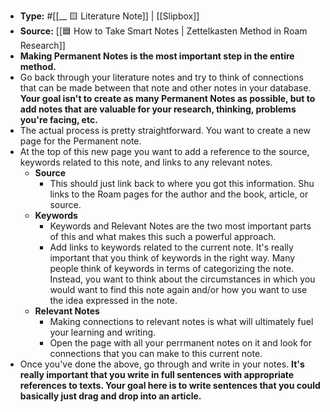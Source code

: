 - **Type:** #[[__ 🟨 Literature Note]] |  [[Slipbox]]
- **Source:** [[🟦 How to Take Smart Notes | Zettelkasten Method in Roam Research]]
- **Making Permanent Notes is the most important step in the entire method.**
- Go back through your literature notes and try to think of connections that can be made between that note and other notes in your database. **Your goal isn't to create as many Permanent Notes as possible, but to add notes that are valuable for your research, thinking, problems you're facing, etc.**
- The actual process is pretty straightforward. You want to create a new page for the Permanent note.
- At the top of this new page you want to add a reference to the source, keywords related to this note, and links to any relevant notes.
    - **Source**
        - This should just link back to where you got this information. Shu links to the Roam pages for the author and the book, article, or source.
    - **Keywords**
        - Keywords and Relevant Notes are the two most important parts of this and what makes this such a powerful approach.
        - Add links to keywords related to the current note. It's really important that you think of keywords in the right way. Many people think of keywords in terms of categorizing the note. Instead, you want to think about the circumstances in which you would want to find this note again and/or how you want to use the idea expressed in the note.
    - **Relevant Notes**
        - Making connections to relevant notes is what will ultimately fuel your learning and writing.
        - Open the page with all your perrmanent notes on it and look for connections that you can make to this current note.
- Once you've done the above, go through and write in your notes. **It's really important that you write in full sentences with appropriate references to texts. Your goal here is to write sentences that you could basically just drag and drop into an article.**
